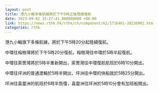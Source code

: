 ```yaml
---
layout: post
title: 港九小輪多條航線將於下午5時之後陸續復航
date: 2023-09-02 15:27:41.000000000 +08:00
link: https://news.rthk.hk/rthk/ch/component/k2/1716461-20230902.htm
categories: rthk
---
```


港九小輪旗下多條航線，將於下午5時20分起陸續復航。

中環往榕樹灣將於下午5時20分復航，榕樹灣往中環於5時半起復航。

中環往索罟灣將於5時半重新開出，索罟灣往中環復航航班於6時10分開出。

中環往坪洲的普通渡輪於5時半開出，坪洲往中環的快船就於5時25分開出。

坪洲往喜靈洲的航班於6時半恢復，喜靈洲往坪洲於5時10分會有加班船開出。
